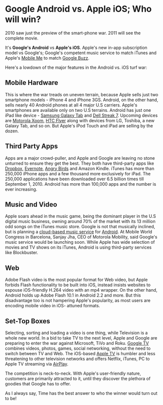 # Google Android vs. Apple iOS; Who will win?

2010 saw just the preview of the smart-phone war. 2011 will see the complete movie.

It's <strong>Google's Android</strong> vs <strong>Apple's iOS</strong>. Apple's new in-app subscription model vs Google's; Google's competent music service to match iTunes and Apple's <a href="http://www.apple.com/mobileme/">Mobile Me</a> to match <a href="http://www.google.com/buzz">Google Buzz</a>.

Here's a lowdown of the major features in the Android vs. iOS turf war:

## Mobile Hardware

This is where the war treads on uneven terrain, because Apple sells just two smartphone models - iPhone 4 and iPhone 3GS. Android, on the other hand, sells nearly 40 Android phones at all 4 major U.S carriers. Apple's smartphones are available only on two U.S terrains. Android has just one iPad like device - <a href="http://www.pcworld.com/article/210376/samsungs_galaxy_tab_tmobile_version_elegant_promising_android_tablet.html">Samsung Galaxy Tab</a> and <a href="http://www.engadget.com/2011/01/31/dell-streak-7-review/">Dell Streak 7</a>. Upcoming devices are <a href="http://www.techradar.com/news/mobile-computing/motorola-xoom-vs-ipad-vs-playbook-924569">Motorola Xoom</a>, <a href="http://www.pcworld.com/article/219659/htc_flyer_gets_official.html">HTC Flyer</a> along with devices from LG, Toshiba, a new Galaxy Tab, and so on. But Apple's iPod Touch and iPad are selling by the dozen. 

## Third Party Apps

Apps are a major crowd-puller, and Apple and Google are leaving no stone unturned to ensure they get the best. They both have third-party apps like <a href="http://www.dropbox.com/">Dropbox</a>, <a href="http://www.evernote.com/">Evernote</a>, <a href="http://angrybirds.com/">Angry Birds</a> and Amazon Kindle. iTunes has more than 250,000 iPhone apps and a few thousand more exclusively for iPad. The 250,000 applications have been downloaded over 6.5 billion times till September 1, 2010. Android has more than 100,000 apps and the number is ever increasing. 

## Music and Video

Apple soars ahead in the music game, being the dominant player in the U.S digital music business, owning around 70% of the market with its 13 million odd songs on the iTunes music store. Google is not that musically inclined, but is planning a <a href="http://www.pcworld.com/article/204973/google_music_may_be_a_smash_hit_for_android.html">cloud-based music service</a> for <a href="http://www.android.com/">Android</a>. At Mobile World Congress in Barcelona, Sanjay Jha, CEO of Motorola Mobility, said Google's music service would be launching soon. While Apple has wide selection of movies and TV shows on its iTunes, Android is using third-party services like Blockbuster.

## Web

Adobe Flash video is the most popular format for Web video, but Apple forbids Flash functionality to be built into iOS, instead insists websites to espouse iOS-friendly H.264 video with an mp4 wrapper. On the other hand, Android holds up Adobe Flash 10.1 in Android 2.2 and more. But this disadvantage too is not hampering Apple's popularity, as most users are encoding mobile video in iOS- attuned formats. 

## Set-Top Boxes

Selecting, sorting and loading a video is one thing, while Television is a whole new world. In a bid to take TV to the next level, Apple and Google are preparing to enter the war against Microsoft, TiVo and Roku. <a href="http://www.google.com/tv/features.html">Google TV</a> combines videos, photos, games, social networking, without the need to switch between TV and Web. The iOS-based <a href="http://www.apple.com/appletv/">Apple TV</a> is humbler and less threatening to other television networks and offers Netflix, iTunes, PC to Apple TV streaming via <a href="http://www.apple.com/itunes/airplay/">AirPlay</a>. 

The competition is neck-to-neck. With Apple's user-friendly nature, customers are primarily attracted to it, until they discover the plethora of goodies that Google has to offer. 

As I always say, Time has the best answer to who the winner would turn out to be!